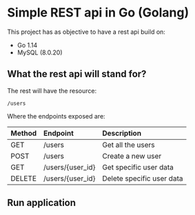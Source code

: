 # Simple REST api in Go (Golang)

This project has as objective to have a rest api build on:

- Go 1.14
- MySQL (8.0.20)

## What the rest api will stand for?

The rest will have the resource:

```
/users
```

Where the endpoints exposed are:

| Method | Endpoint | Description  |
| ---    |:------- |:-----|
|GET| /users | Get all the users |
|POST| /users | Create a new user |
|GET| /users/{user_id} | Get specific user data |
|DELETE| /users/{user_id} | Delete specific user data |

## Run application

